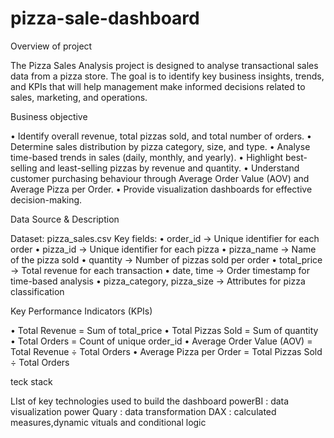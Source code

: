 # pizza-sale-dashboard

Overview of project

The Pizza Sales Analysis project is designed to analyse transactional sales data from a pizza store. The goal is to identify key business insights, trends, and KPIs that will help management make informed decisions related to sales, marketing, and operations.

Business objective

•	Identify overall revenue, total pizzas sold, and total number of orders.
•	Determine sales distribution by pizza category, size, and type.
•	Analyse time-based trends in sales (daily, monthly, and yearly).
•	Highlight best-selling and least-selling pizzas by revenue and quantity.
•	Understand customer purchasing behaviour through Average Order Value (AOV) and Average Pizza per Order.
•	Provide visualization dashboards for effective decision-making.

Data Source & Description

Dataset: pizza_sales.csv
Key fields:
•	order_id → Unique identifier for each order
•	pizza_id → Unique identifier for each pizza
•	pizza_name → Name of the pizza sold
•	quantity → Number of pizzas sold per order
•	total_price → Total revenue for each transaction
•	date, time → Order timestamp for time-based analysis
•	pizza_category, pizza_size → Attributes for pizza classification

Key Performance Indicators (KPIs)

•	Total Revenue = Sum of total_price
•	Total Pizzas Sold = Sum of quantity
•	Total Orders = Count of unique order_id
•	Average Order Value (AOV) = Total Revenue ÷ Total Orders
•	Average Pizza per Order = Total Pizzas Sold ÷ Total Orders

teck stack

LIst of key technologies used to build the dashboard
powerBI : data visualization 
power Quary : data transformation
DAX : calculated measures,dynamic vituals and conditional logic


